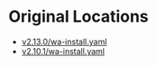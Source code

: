 # Original Locations
- [v2.13.0/wa-install.yaml](https://github.com/kedacore/keda/releases/tag/v2.13.0)
- [v2.10.1/wa-install.yaml](https://github.com/kedacore/keda/releases/tag/v2.10.1)
